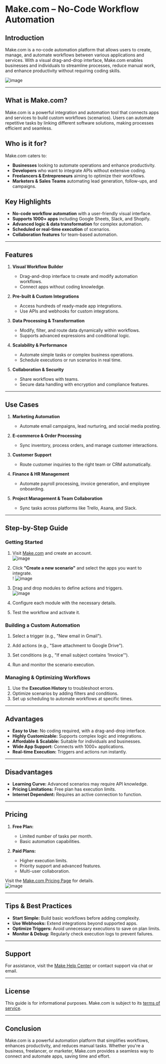 # **Make.com – No-Code Workflow Automation**

## **Introduction**
Make.com is a no-code automation platform that allows users to create, manage, and automate workflows between various applications and services. With a visual drag-and-drop interface, Make.com enables businesses and individuals to streamline processes, reduce manual work, and enhance productivity without requiring coding skills.

 ![image](https://github.com/user-attachments/assets/84a7b3e8-f32c-48ec-accc-32542ee35768)


---

## **What is Make.com?**
Make.com is a powerful integration and automation tool that connects apps and services to build custom workflows (scenarios). Users can automate repetitive tasks by linking different software solutions, making processes efficient and seamless.

## **Who is it for?**
Make.com caters to:
- **Businesses** looking to automate operations and enhance productivity.
- **Developers** who want to integrate APIs without extensive coding.
- **Freelancers & Entrepreneurs** aiming to optimize their workflows.
- **Marketers & Sales Teams** automating lead generation, follow-ups, and campaigns.

## **Key Highlights**
- **No-code workflow automation** with a user-friendly visual interface.
- **Supports 1000+ apps** including Google Sheets, Slack, and Shopify.
- **Advanced logic & data transformation** for complex automation.
- **Scheduled or real-time execution** of scenarios.
- **Collaboration features** for team-based automation.

---

## **Features**

1. **Visual Workflow Builder**  
   - Drag-and-drop interface to create and modify automation workflows.
   - Connect apps without coding knowledge.

2. **Pre-built & Custom Integrations**  
   - Access hundreds of ready-made app integrations.
   - Use APIs and webhooks for custom integrations.

3. **Data Processing & Transformation**  
   - Modify, filter, and route data dynamically within workflows.
   - Supports advanced expressions and conditional logic.

4. **Scalability & Performance**  
   - Automate simple tasks or complex business operations.
   - Schedule executions or run scenarios in real time.

5. **Collaboration & Security**  
   - Share workflows with teams.
   - Secure data handling with encryption and compliance features.

---

## **Use Cases**

1. **Marketing Automation**  
   - Automate email campaigns, lead nurturing, and social media posting.

2. **E-commerce & Order Processing**  
   - Sync inventory, process orders, and manage customer interactions.

3. **Customer Support**  
   - Route customer inquiries to the right team or CRM automatically.

4. **Finance & HR Management**  
   - Automate payroll processing, invoice generation, and employee onboarding.

5. **Project Management & Team Collaboration**  
   - Sync tasks across platforms like Trello, Asana, and Slack.

---

## **Step-by-Step Guide**

### **Getting Started**
1. Visit [Make.com](https://www.make.com/) and create an account.  
    ![image](https://github.com/user-attachments/assets/483e0e13-bcef-4e7c-aaf6-a3679f606ee8)


2. Click **"Create a new scenario"** and select the apps you want to integrate.  
   ! ![image](https://github.com/user-attachments/assets/33bca1ab-a9d5-4a04-86e3-323e531bf8af)


3. Drag and drop modules to define actions and triggers.  
   ![image](https://github.com/user-attachments/assets/23bf52ae-1599-49fa-97a7-531f74450ea2)


4. Configure each module with the necessary details.  


5. Test the workflow and activate it.  


### **Building a Custom Automation**
1. Select a trigger (e.g., "New email in Gmail").  

2. Add actions (e.g., "Save attachment to Google Drive").  

3. Set conditions (e.g., "If email subject contains ‘Invoice’").  

4. Run and monitor the scenario execution.  
 

### **Managing & Optimizing Workflows**
1. Use the **Execution History** to troubleshoot errors.
2. Optimize scenarios by adding filters and conditions.
3. Set up scheduling to automate workflows at specific times.

---

## **Advantages**
- **Easy to Use:** No coding required, with a drag-and-drop interface.
- **Highly Customizable:** Supports complex logic and integrations.
- **Affordable & Scalable:** Suitable for individuals and businesses.
- **Wide App Support:** Connects with 1000+ applications.
- **Real-time Execution:** Triggers and actions run instantly.

---

## **Disadvantages**
- **Learning Curve:** Advanced scenarios may require API knowledge.
- **Pricing Limitations:** Free plan has execution limits.
- **Internet Dependent:** Requires an active connection to function.

---

## **Pricing**
1. **Free Plan:**  
   - Limited number of tasks per month.  
   - Basic automation capabilities.

2. **Paid Plans:**  
   - Higher execution limits.  
   - Priority support and advanced features.  
   - Multi-user collaboration.

Visit the [Make.com Pricing Page](https://www.make.com/en/pricing) for details.  
 ![image](https://github.com/user-attachments/assets/4de0eabd-cbb2-4a52-bc3a-5d35ebf641e4)


---

## **Tips & Best Practices**
- **Start Simple:** Build basic workflows before adding complexity.
- **Use Webhooks:** Extend integrations beyond supported apps.
- **Optimize Triggers:** Avoid unnecessary executions to save on plan limits.
- **Monitor & Debug:** Regularly check execution logs to prevent failures.

---

## **Support**
For assistance, visit the [Make Help Center](https://www.make.com/en/help) or contact support via chat or email.

---

## **License**
This guide is for informational purposes. Make.com is subject to its [terms of service](https://www.make.com/en/terms).

---

## **Conclusion**
Make.com is a powerful automation platform that simplifies workflows, enhances productivity, and reduces manual tasks. Whether you're a business, freelancer, or marketer, Make.com provides a seamless way to connect and automate apps, saving time and effort.

